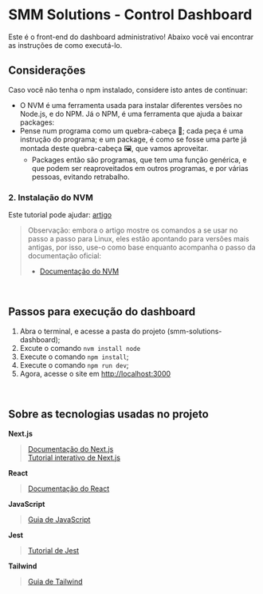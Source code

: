 # SMM Solutions - Control Dashboard

Este é o front-end do dashboard administrativo! Abaixo você vai encontrar as instruções de como executá-lo.

## Considerações
Caso você não tenha o npm instalado, considere isto antes de continuar:  
- O NVM é uma ferramenta usada para instalar diferentes versões no Node.js, e do NPM. Já o NPM, é uma ferramenta que ajuda a baixar packages:  <br>
- Pense num programa como um quebra-cabeça 🧩; cada peça é uma instrução do programa; e um package, é como se fosse uma parte já montada deste quebra-cabeça 🖼️, que vamos aproveitar.  <br>
    - Packages então são programas, que tem uma função genérica, e que podem ser reaproveitados em outros programas, e por várias pessoas, evitando retrabalho.

### 2. Instalação do NVM
Este tutorial pode ajudar: [artigo](https://www.freecodecamp.org/news/node-version-manager-nvm-install-guide/)
> Observação: embora o artigo mostre os comandos a se usar no passo a passo para Linux, eles estão apontando para versões mais antigas, por isso, use-o como base enquanto acompanha o passo da documentação oficial:
>   - [Documentação do NVM](https://github.com/nvm-sh/nvm?tab=readme-ov-file#installing-and-updating)

<br>

## Passos para execução do dashboard
1. Abra o terminal, e acesse a pasta do projeto (smm-solutions-dashboard);
2. Excute o comando `nvm install node`
3. Execute o comando `npm install`;
4. Execute o comando `npm run dev`;
5. Agora, acesse o site em [http://localhost:3000](http://localhost:3000)

<br>

## Sobre as tecnologias usadas no projeto

**Next.js**
> [Documentação do Next.js](https://nextjs.org/docs)  
>  [Tutorial interativo de Next.js](https://nextjs.org/learn)

**React**
> [Documentação do React](https://react.dev/learn)

**JavaScript**
> [Guia de JavaScript](https://www.freecodecamp.org/portuguese/news/o-manual-de-javascript-para-iniciantes/)

**Jest**
> [Tutorial de Jest](https://www.freecodecamp.org/news/how-to-test-javascript-code-with-jest/)

**Tailwind**
> [Guia de Tailwind](https://www.freecodecamp.org/portuguese/news/o-que-e-tailwind-css-um-guia-para-iniciantes/)
